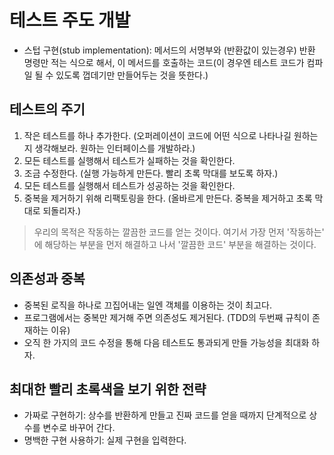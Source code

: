 # 테스트 주도 개발

- 스텁 구현(stub implementation): 메서드의 서명부와 (반환값이 있는경우) 반환 명령만 적는 식으로 해서, 이 메서드를 호출하는 코드(이 경우엔 테스트 코드가 컴파일 될 수 있도록 껍데기만 만들어두는 것을 뜻한다.)

## 테스트의 주기

1. 작은 테스트를 하나 추가한다. (오퍼레이션이 코드에 어떤 식으로 나타나길 원하는지 생각해보라. 원하는 인터페이스를 개발하라.)
2. 모든 테스트를 실행해서 테스트가 실패하는 것을 확인한다.
3. 조금 수정한다. (실행 가능하게 만든다. 빨리 초록 막대를 보도록 하자.)
4. 모든 테스트를 실행해서 테스트가 성공하는 것을 확인한다.
5. 중복을 제거하기 위해 리팩토링을 한다. (올바르게 만든다. 중복을 제거하고 초록 막대로 되돌리자.)

> 우리의 목적은 작동하는 깔끔한 코드를 얻는 것이다. 여기서 가장 먼저 '작동하는' 에 해당하는 부분을 먼저 해결하고 나서 '깔끔한 코드' 부분을 해결하는 것이다.

## 의존성과 중복

- 중복된 로직을 하나로 끄집어내는 일엔 객체를 이용하는 것이 최고다.
- 프로그램에서는 중복만 제거해 주면 의존성도 제거된다. (TDD의 두번째 규칙이 존재하는 이유)
- 오직 한 가지의 코드 수정을 통해 다음 테스트도 통과되게 만들 가능성을 최대화 하자.

## 최대한 빨리 초록색을 보기 위한 전략

- 가짜로 구현하기: 상수를 반환하게 만들고 진짜 코드를 얻을 때까지 단계적으로 상수를 변수로 바꾸어 간다.
- 명백한 구현 사용하기: 실제 구현을 입력한다.
